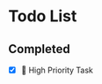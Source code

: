 # Todo List

## Completed

- [x] 🔴 High Priority Task
  <!-- id: snmbk5k7ahzf, priority: high, created: 2025-07-09T16:41:02.121Z, updated: 2025-07-09T16:41:02.121Z, due: 2025-12-31T00:00:00.000Z -->

